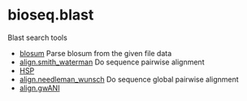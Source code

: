 ﻿# bioseq.blast

Blast search tools

+ [blosum](bioseq.blast/blosum.1) Parse blosum from the given file data
+ [align.smith_waterman](bioseq.blast/align.smith_waterman.1) Do sequence pairwise alignment
+ [HSP](bioseq.blast/HSP.1) 
+ [align.needleman_wunsch](bioseq.blast/align.needleman_wunsch.1) Do sequence global pairwise alignment
+ [align.gwANI](bioseq.blast/align.gwANI.1) 
